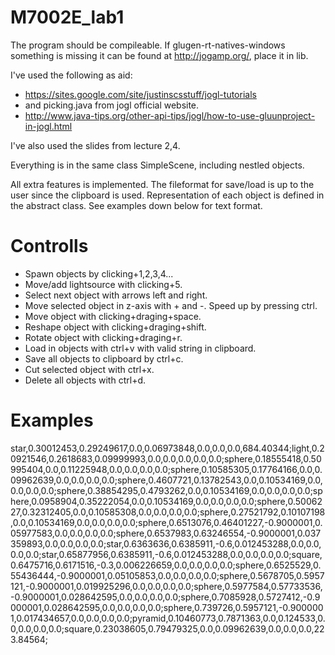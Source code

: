 M7002E_lab1
===========
The program should be compileable. 
If glugen-rt-natives-windows something is missing it can be found at http://jogamp.org/, place it in lib. 

I've used the following as aid: 
 - https://sites.google.com/site/justinscsstuff/jogl-tutorials
 - and picking.java from jogl official website.
 - http://www.java-tips.org/other-api-tips/jogl/how-to-use-gluunproject-in-jogl.html

I've also used the slides from lecture 2,4. 

Everything is in the same class SimpleScene, including nestled objects. 

All extra features is implemented. The fileformat for save/load is up to the user since the clipboard is used. Representation of each object is defined in the abstract class. See examples down below for text format. 

Controlls
===========
 - Spawn objects by clicking+1,2,3,4... 
 - Move/add lightsource with clicking+5. 
 - Select next object with arrows left and right. 
 - Move selected object in z-axis with + and -. Speed up by pressing ctrl. 
 - Move object with clicking+draging+space. 
 - Reshape object with clicking+draging+shift. 
 - Rotate object with clicking+draging+r. 
 - Load in objects with ctrl+v with valid string in clipboard. 
 - Save all objects to clipboard by ctrl+c. 
 - Cut selected object with ctrl+x. 
 - Delete all objects with ctrl+d. 
 
Examples
===========
star,0.30012453,0.29249617,0.0,0.06973848,0.0,0.0,0.0,684.40344;light,0.20921546,0.2618683,0.09999993,0.0,0.0,0.0,0.0,0.0;sphere,0.18555418,0.50995404,0.0,0.11225948,0.0,0.0,0.0,0.0;sphere,0.10585305,0.17764166,0.0,0.09962639,0.0,0.0,0.0,0.0;sphere,0.4607721,0.13782543,0.0,0.10534169,0.0,0.0,0.0,0.0;sphere,0.38854295,0.4793262,0.0,0.10534169,0.0,0.0,0.0,0.0;sphere,0.0958904,0.35222054,0.0,0.10534169,0.0,0.0,0.0,0.0;sphere,0.5006227,0.32312405,0.0,0.10585308,0.0,0.0,0.0,0.0;sphere,0.27521792,0.10107198,0.0,0.10534169,0.0,0.0,0.0,0.0;sphere,0.6513076,0.46401227,-0.9000001,0.05977583,0.0,0.0,0.0,0.0;sphere,0.6537983,0.63246554,-0.9000001,0.037359893,0.0,0.0,0.0,0.0;star,0.6363636,0.6385911,-0.6,0.012453288,0.0,0.0,0.0,0.0;star,0.65877956,0.6385911,-0.6,0.012453288,0.0,0.0,0.0,0.0;square,0.6475716,0.6171516,-0.3,0.006226659,0.0,0.0,0.0,0.0;sphere,0.6525529,0.55436444,-0.9000001,0.05105853,0.0,0.0,0.0,0.0;sphere,0.5678705,0.5957121,-0.9000001,0.019925296,0.0,0.0,0.0,0.0;sphere,0.5977584,0.57733536,-0.9000001,0.028642595,0.0,0.0,0.0,0.0;sphere,0.7085928,0.5727412,-0.9000001,0.028642595,0.0,0.0,0.0,0.0;sphere,0.739726,0.5957121,-0.9000001,0.017434657,0.0,0.0,0.0,0.0;pyramid,0.10460773,0.7871363,0.0,0.124533,0.0,0.0,0.0,0.0;square,0.23038605,0.79479325,0.0,0.09962639,0.0,0.0,0.0,223.84564;
